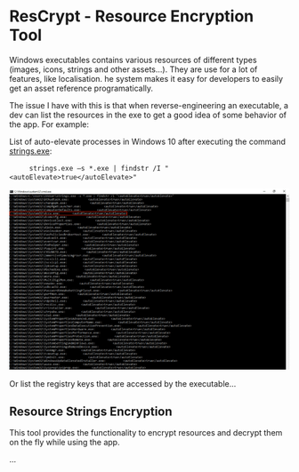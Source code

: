 # ResCrypt - Resource Encryption Tool

Windows executables contains various resources of different types (images, icons, strings and other assets...). They are use for a lot of features, like localisation. he system makes it easy for developers to easily get an asset reference programatically.

The issue I have with this is that when reverse-engineering an executable, a dev can list the resources in the exe to get a good idea of some behavior of the app. For example:

List of auto-elevate processes in Windows 10 after executing the command [strings.exe](https://learn.microsoft.com/en-us/sysinternals/downloads/strings): 

```
     strings.exe –s *.exe | findstr /I "<autoElevate>true</autoElevate>"
```

![Img](https://raw.githubusercontent.com/arsscriptum/Resources.Encryption.Cpp/f663b7720ea2c4d4bbf798164ebfb2a59e5d449c/doc/List-of-auto-elevate-processes-in-Windows-10-after-executing-the-command-stringsexe-s.png?token=GHSAT0AAAAAACBN44TCWHZQWKVGBXIKGLOEZCYUBGQ)

Or list the registry keys that are accessed by the executable...

## Resource Strings Encryption

This tool provides the functionality to encrypt resources and decrypt them on the fly while using the app.

...